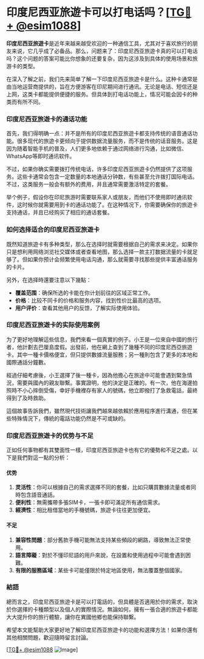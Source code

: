 # 印度尼西亚旅遊卡可以打电话吗？[[TG💪+ @esim1088](https://t.me/s/esim1088)]

**印度尼西亚旅遊卡**是近年来越来越受欢迎的一种通信工具，尤其对于喜欢旅行的朋友来说，它几乎成了必备品。那么，问题来了：印度尼西亚旅遊卡真的可以打电话吗？这个问题的答案可能比你想象的还要复杂，因为这涉及到具体的使用场景和旅游卡的类型。

在深入了解之前，我们先来简单了解一下印度尼西亚旅遊卡是什么。这种卡通常是由当地运营商提供的，旨在方便游客在印尼期间进行通讯。无论是电话、短信还是上网，这类卡都能提供便捷的服务。但具体到打电话功能上，情况可能会因卡的种类而有所不同。

### **印度尼西亚旅遊卡的通话功能**

首先，我们得明确一点：并不是所有的印度尼西亚旅遊卡都支持传统的语音通话功能。很多现代的旅遊卡更倾向于提供数据流量服务，而不是传统的话音服务。这是因为随着智能手机的普及，人们更多地依赖于通过网络进行沟通，比如微信、WhatsApp等即时通讯软件。

不过，如果你确实需要拨打传统电话，许多印度尼西亚旅遊卡仍然提供了这项服务。这些卡通常会包含一定数量的本地通话分钟数，有些甚至允许拨打国际电话。不过，这类服务一般会有额外的费用，并且通常需要激活特定的套餐。

举个例子，假设你在印尼旅游时需要联系家人或朋友，而他们不使用即时通讯软件，这时候你就需要用到卡的通话功能了。在这种情况下，你需要确保你的旅遊卡支持通话，并且已经购买了相应的通话套餐。

### **如何选择适合的印度尼西亚旅遊卡**

既然知道旅遊卡有多种类型，那么在选择时就需要根据自己的需求来决定。如果你只是想利用网络浏览社交媒体或者查看地图，那么选择一款主打数据流量的卡就足够了。但如果你预计会频繁使用电话沟通，那么就需要寻找那些提供丰富通话服务的卡片。

另外，在选择時還要注意以下幾點：

- **覆盖范围**：确保所选的卡能在你计划前往的区域正常工作。
- **价格**：比较不同卡的价格和服务内容，找到性价比最高的选项。
- **用户评价**：查看其他用户的反馈，了解实际使用体验。

### **印度尼西亚旅遊卡的实际使用案例**

为了更好地理解這些信息，我們來看一個真實的例子。小王是一位來自中國的旅行者，他計劃去巴厘島度假。出發前，他在網上查到了幾種不同的印度尼西亞旅遊卡。其中一種卡價格便宜，但只提供數據流量服務；另一種則包含了更多的本地和國際通話分鐘數。

經過仔細考慮後，小王選擇了後一種卡，因為他擔心在旅途中可能會遇到緊急情況，需要與國內的親友聯繫。事實證明，他的決定是正確的。有一次，他在海邊拍照時不小心摔倒受傷，幸好手機裡存有家人的號碼，他立即撥打了急救電話，最終得到了及時救助。

這個故事告訴我們，雖然現代技術讓我們越來越依賴於應用程序進行溝通，但在某些特殊情況下，傳統的電話功能仍然是不可或缺的。

### **印度尼西亚旅遊卡的优势与不足**

正如任何事物都有其雙面性一樣，印度尼西亚旅遊卡也有它的優勢和不足之處。以下是我們對這一點的分析：

#### **优势**

1. **灵活性**：你可以根據自己的需求選擇不同的套餐，比如只購買數據流量或者同時包含語音通話。
2. **便利性**：無需攜帶多張SIM卡，一張卡即可滿足所有通信需求。
3. **經濟性**：相比租借當地的手機號碼，旅遊卡往往更加便宜。

#### **不足**

1. **兼容性問題**：部分舊款手機可能無法支持某些頻段的網路，導致無法正常使用。
2. **語言障礙**：對於不懂印尼語的用戶來說，在設置和使用過程中可能會遇到困難。
3. **有限的服務區域**：某些卡可能僅限於特定地區使用，無法覆蓋整個國家。

### **結語**

總而言之，印度尼西亚旅遊卡是可以打電話的，但具體是否適用於你的需求，取決於你選擇的卡種類型以及個人的實際情況。無論如何，擁有一張合適的旅遊卡都能大大提升你的旅行體驗，讓你在異國他鄉也能保持聯繫。

希望本文能幫助大家更好地了解印度尼西亚旅遊卡的功能和選擇方法！如果你還有其他相關問題，歡迎隨時留言討論。

[[TG💪+ @esim1088](https://t.me/s/esim1088) ![Image](https://i.postimg.cc/4NQfJmqS/Snipaste-2025-05-13-00-14-12.png)]